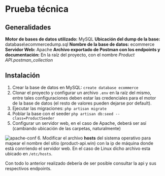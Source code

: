 ﻿# Prueba técnica

## Generalidades
**Motor de bases de datos utilizado:** MySQL
**Ubicación del dump de la base:** database\ecommercedump.sql
**Nombre de la base de datos:** ecommerce 
**Servidor Web:** Apache
**Archivo exportado de Postman con los endpoints y documentación:** En la raíz del proyecto, con el nombre *Product API.postman_collection*

## Instalación

1. Crear la base de datos en MySQL: `create database ecommerce`
2. Clonar el proyecto y configurar un archivo `.env` en la raíz del mismo, entre tales configuraciones deben estar las credenciales para el motor de la base de datos (el resto de valores pueden dejarse por default).
3. Ejecutar las migraciones: `php artisan migrate`
4. Poblar la base con el seeder `php artisan db:seed --class=ProductSeeder`
5. Configurar un servidor web, en el caso de Apache, deberá ser  así (cambiando ubicación de las carpetas, naturalmente)

![apache-conf](https://i.ibb.co/GMPJWdC/Screenshot-select-area-20220129102235.png)
6. Modificar el archivo **hosts** del sistema operativo para mapear el nombre del sitio (product-api.win) con la ip de máquina donde está conrriendo el servidor web. En el caso de Linux dicho archivo esta ubicado en `/etc/hosts`.

Con todo lo anterior realizado debería de ser posible consultar la api y sus respectivos endpoints.

